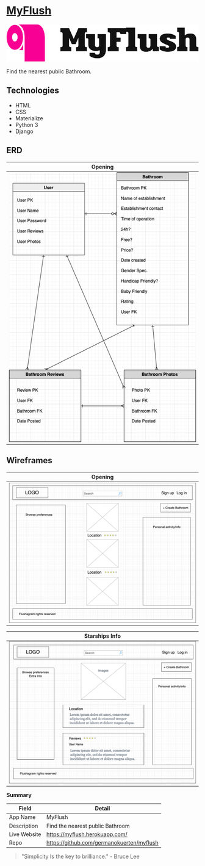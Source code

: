 # [MyFlush](https://myflush.herokuapp.com//)

![](./MyFlush.png)  

Find the nearest public Bathroom.

## Technologies

- HTML
- CSS
- Materialize
- Python 3
- Django

## ERD

Opening            | 
:-------------------------:|
![](./ERD_3.drawio.png)  |

## Wireframes

Opening            | 
:-------------------------:|
![](./wireframe_index.drawio.png)  |

Starships Info            | 
:-------------------------:|
![](./wireframe_view.drawio.png)  |

**Summary**

| Field | Detail |
|-------|--------|
| App Name | MyFlush |
| Description | Find the nearest public Bathroom |
| Live Website | https://myflush.herokuapp.com/ |
| Repo | https://github.com/germanokuerten/myflush |

>"Simplicity Is the key to brilliance." - Bruce Lee